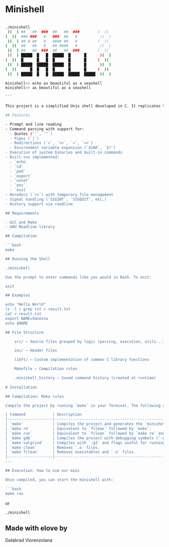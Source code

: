 # Minishell
```bash

./minishell
 )(  ) ##   ##  ###  ##   ##  ###        (  )( 
(  )(  ### ###   #   ###  ##   #          )(  )
 )(  ) ## # ##   #   #### ##   #         (  )( 
(  )(  ##   ##   #   ## ####   #          )(  )
 )(  ) ##   ##  ###  ##   ##  ###        (  )( 
 )(  ) █████  █   █  █████  █      █      )(  )
(  )(  █      █   █  █      █      █     (  )( 
 )(  ) █████  █████  █████  █      █      )(  )
(  )(      █  █   █  █      █      █     (  )( 
 )(  ) █████  █   █  █████  █████  █████  )(  )

minishell>> echo as beautiful as a seashell
minishell>> as beautiful as a seashell

´´´

This project is a simplified Unix shell developed in C. It replicates the basic behavior of Bash: command input, parsing, execution, redirections, pipes, environment variables, built-ins, and signal handling. The goal is to understand how a shell works internally and manage memory, file descriptors, and system calls at a low level.

## Features

- Prompt and line reading
- Command parsing with support for:
  - Quotes (`'`, `"`)
  - Pipes (`|`)
  - Redirections (`>`, `>>`, `<`, `<<`)
  - Environment variable expansion (`$VAR`, `$?`)
- Execution of system binaries and built-in commands
- Built-ins implemented:
  - `echo`
  - `cd`
  - `pwd`
  - `export`
  - `unset`
  - `env`
  - `exit`
- Heredocs (`<<`) with temporary file management
- Signal handling (`SIGINT`, `SIGQUIT`, etc.)
- History support via readline

## Requirements

- GCC and Make
- GNU Readline library

## Compilation

```bash
make

## Running the Shell

./minishell

Use the prompt to enter commands like you would in Bash. To exit:

exit

## Examples

echo "Hello World"
ls -l | grep txt > result.txt
cat < result.txt
export NAME=Vanessa
echo $NAME

## File Structure

    src/ – Source files grouped by logic (parsing, execution, utils...)

    inc/ – Header files

    libft/ – Custom implementation of common C library functions

    Makefile – Compilation rules

    .minishell_history – Saved command history (created at runtime)
    
# Installation

## Compilation: Make rules

Compile the project by running `make` in your Terminal. The following rules are also available:

| Command            | Description                                                 |
|--------------------|-------------------------------------------------------------|
| `make`             | Compiles the project and generates the `minishell` binary.  |
| `make re`          | Equivalent to `fclean` followed by `make`.                  |
| `make run`         | Equivalent to `fclean` followed by `make re` and ./minishell|
| `make gdb`         | Compiles the project with debugging symbols (`-g3`).        |
| `make valgrind`    | Compiles with `-g3` and flags useful for running Valgrind.  |
| `make clean`       | Removes `.o` files.                                         |
| `make fclean`      | Removes executables and `.o` files.                         |
|--------------------|-------------------------------------------------------------|
---

## Execution: how to use our mini

Once compiled, you can start the minishell with:

```bash
make run
```

or

```bash
./minishell
```

## Made with elove by

Dalabrad
Vlorenzolana
